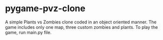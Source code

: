 # pygame-pvz-clone

A simple Plants vs Zombies clone coded in an object oriented manner.
The game includes only one map, three custom zombies and plants. To play the game, run main.py file.
